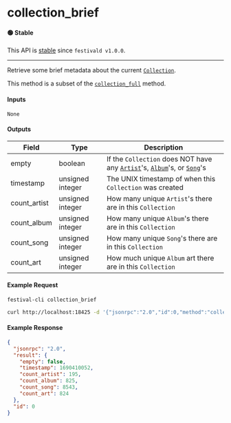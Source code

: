 # collection_brief

#### 🟢 Stable
This API is [stable](../../api-stability/marker.md) since `festivald v1.0.0`.

---

Retrieve some brief metadata about the current [`Collection`](../../common-objects/collection.md).

This method is a subset of the [`collection_full`](collection_full.md) method.

#### Inputs

`None`

#### Outputs

| Field        | Type             | Description |
|--------------|------------------|-------------|
| empty        | boolean          | If the `Collection` does NOT have any [`Artist`](../../common-objects/artist.md)'s, [`Album`](../../common-objects/album.md)'s, or [`Song`](../../common-objects/song.md)'s
| timestamp    | unsigned integer | The UNIX timestamp of when this `Collection` was created
| count_artist | unsigned integer | How many unique `Artist`'s there are in this `Collection`
| count_album  | unsigned integer | How many unique `Album`'s there are in this `Collection`
| count_song   | unsigned integer | How many unique `Song`'s there are in this `Collection`
| count_art    | unsigned integer | How much unique `Album` art there are in this `Collection`

#### Example Request
```bash
festival-cli collection_brief
```
```bash
curl http://localhost:18425 -d '{"jsonrpc":"2.0","id":0,"method":"collection_brief"}'
```

#### Example Response
```json
{
  "jsonrpc": "2.0",
  "result": {
    "empty": false,
    "timestamp": 1690410052,
    "count_artist": 195,
    "count_album": 825,
    "count_song": 8543,
    "count_art": 824
  },
  "id": 0
}
```
